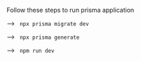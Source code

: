 Follow these steps to run prisma application 

--> <code> npx prisma migrate dev</code>

--> <code> npx prisma generate</code>

--> <code> npm run dev </code>
